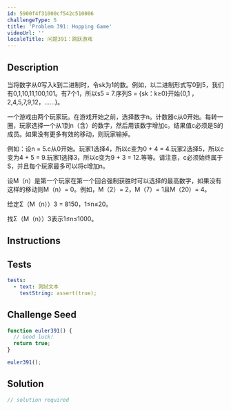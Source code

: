 ```yaml
---
id: 5900f4f31000cf542c510006
challengeType: 5
title: 'Problem 391: Hopping Game'
videoUrl: ''
localeTitle: 问题391：跳跃游戏
---
```


## Description
<section id="description">当将数字从0写入k到二进制时，令sk为1的数。例如，以二进制形式写0到5，我们有0,1,10,11,100,101。有7个1，所以s5 = 7.序列S = {sk：k≥0}开始{0,1 ，2,4,5,7,9,12，......}。 <p>一个游戏由两个玩家玩。在游戏开始之前，选择数字n。计数器c从0开始。每转一圈，玩家选择一个从1到n（含）的数字，然后用该数字增加c。结果值c必须是S的成员。如果没有更多有效的移动，则玩家输掉。 </p><p>例如：设n = 5.c从0开始。玩家1选择4，所以c变为0 + 4 = 4.玩家2选择5，所以c变为4 + 5 = 9.玩家1选择3，所以c变为9 + 3 = 12.等等。请注意，c必须始终属于S，并且每个玩家最多可以将c增加n。 </p><p>设M（n）是第一个玩家在第一个回合强制获胜时可以选择的最高数字，如果没有这样的移动则M（n）= 0。例如，M（2）= 2，M（7）= 1且M（20）= 4。 </p><p>给定Σ（M（n））3 = 8150，1≤n≤20。 </p><p>找Σ（M（n））3表示1≤n≤1000。 </p></section>

## Instructions
<section id="instructions">
</section>

## Tests
<section id='tests'>

```yml
tests:
  - text: 測試文本
    testString: assert(true);

```

</section>

## Challenge Seed
<section id='challengeSeed'>

<div id='js-seed'>

```js
function euler391() {
  // Good luck!
  return true;
}

euler391();

```

</div>



</section>

## Solution
<section id='solution'>

```js
// solution required
```
</section>
